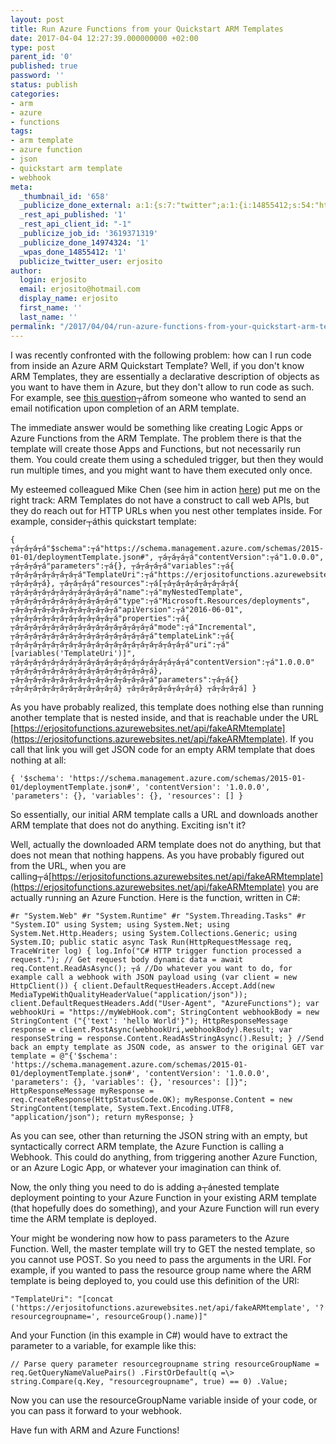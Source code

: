 ```yaml
---
layout: post
title: Run Azure Functions from your Quickstart ARM Templates
date: 2017-04-04 12:27:39.000000000 +02:00
type: post
parent_id: '0'
published: true
password: ''
status: publish
categories:
- arm
- azure
- functions
tags:
- arm template
- azure function
- json
- quickstart arm template
- webhook
meta:
  _thumbnail_id: '658'
  _publicize_done_external: a:1:{s:7:"twitter";a:1:{i:14855412;s:54:"https://twitter.com/erjosito/status/849221932214079488";}}
  _rest_api_published: '1'
  _rest_api_client_id: "-1"
  _publicize_job_id: '3619371319'
  _publicize_done_14974324: '1'
  _wpas_done_14855412: '1'
  publicize_twitter_user: erjosito
author:
  login: erjosito
  email: erjosito@hotmail.com
  display_name: erjosito
  first_name: ''
  last_name: ''
permalink: "/2017/04/04/run-azure-functions-from-your-quickstart-arm-templates/"
---
```

I was recently confronted with the following problem: how can I run code from inside an Azure ARM Quickstart Template? Well, if you don't know ARM Templates, they are essentially a declarative description of objects as you want to have them in Azure, but they don't allow to run code as such. For example, see [this question](https://social.msdn.microsoft.com/Forums/lync/en-US/6bf2a826-b205-401b-9506-29363ba0e7ad/how-to-trigger-a-logic-app-using-arm-templatejson?forum=azurelogicapps)┬áfrom someone who wanted to send an email notification upon completion of an ARM template.

The immediate answer would be something like creating Logic Apps or Azure Functions from the ARM Template. The problem there is that the template will create those Apps and Functions, but not necessarily run them. You could create them using a scheduled trigger, but then they would run multiple times, and you might want to have them executed only once.

My esteemed colleagued Mike Chen (see him in action [here](https://channel9.msdn.com/Shows/Tuesdays-With-Corey/Tuesdays-with-Corey-Azure-Resource-Policy)) put me on the right track: ARM Templates do not have a construct to call web APIs, but they do reach out for HTTP URLs when you nest other templates inside. For example, consider┬áthis quickstart template:

```
{ ┬á┬á┬á┬á"$schema":┬á"https://schema.management.azure.com/schemas/2015-01-01/deploymentTemplate.json#", ┬á┬á┬á┬á"contentVersion":┬á"1.0.0.0", ┬á┬á┬á┬á"parameters":┬á{}, ┬á┬á┬á┬á"variables":┬á{ ┬á┬á┬á┬á┬á┬á┬á┬á"TemplateUri":┬á"https://erjositofunctions.azurewebsites.net/api/fakeARMtemplate" ┬á┬á┬á┬á}, ┬á┬á┬á┬á"resources":┬á[┬á┬á┬á┬á┬á┬á┬á┬á{ ┬á┬á┬á┬á┬á┬á┬á┬á┬á┬á┬á┬á"name":┬á"myNestedTemplate", ┬á┬á┬á┬á┬á┬á┬á┬á┬á┬á┬á┬á"type":┬á"Microsoft.Resources/deployments", ┬á┬á┬á┬á┬á┬á┬á┬á┬á┬á┬á┬á"apiVersion":┬á"2016-06-01", ┬á┬á┬á┬á┬á┬á┬á┬á┬á┬á┬á┬á"properties":┬á{ ┬á┬á┬á┬á┬á┬á┬á┬á┬á┬á┬á┬á┬á┬á┬á┬á"mode":┬á"Incremental", ┬á┬á┬á┬á┬á┬á┬á┬á┬á┬á┬á┬á┬á┬á┬á┬á"templateLink":┬á{ ┬á┬á┬á┬á┬á┬á┬á┬á┬á┬á┬á┬á┬á┬á┬á┬á┬á┬á┬á┬á"uri":┬á"[variables('TemplateUri')]", ┬á┬á┬á┬á┬á┬á┬á┬á┬á┬á┬á┬á┬á┬á┬á┬á┬á┬á┬á┬á"contentVersion":┬á"1.0.0.0" ┬á┬á┬á┬á┬á┬á┬á┬á┬á┬á┬á┬á┬á┬á┬á┬á}, ┬á┬á┬á┬á┬á┬á┬á┬á┬á┬á┬á┬á┬á┬á┬á┬á"parameters":┬á┬á{} ┬á┬á┬á┬á┬á┬á┬á┬á┬á┬á┬á┬á} ┬á┬á┬á┬á┬á┬á┬á┬á} ┬á┬á┬á┬á] }
```

As you have probably realized, this template does nothing else than running another template that is nested inside, and that is reachable under the URL [https://erjositofunctions.azurewebsites.net/api/fakeARMtemplate](https://erjositofunctions.azurewebsites.net/api/fakeARMtemplate). If you call that link you will get JSON code for an empty ARM template that does nothing at all:

```
{ '$schema': 'https://schema.management.azure.com/schemas/2015-01-01/deploymentTemplate.json#', 'contentVersion': '1.0.0.0', 'parameters': {}, 'variables': {}, 'resources': [] }
```

So essentially, our initial ARM template calls a URL and downloads another ARM template that does not do anything. Exciting isn't it?

Well, actually the downloaded ARM template does not do anything, but that does not mean that nothing happens. As you have probably figured out from the URL, when you are calling┬á[https://erjositofunctions.azurewebsites.net/api/fakeARMtemplate](https://erjositofunctions.azurewebsites.net/api/fakeARMtemplate) you are actually running an Azure Function. Here is the function, written in C#:

```
#r "System.Web" #r "System.Runtime" #r "System.Threading.Tasks" #r "System.IO" using System; using System.Net; using System.Net.Http.Headers; using System.Collections.Generic; using System.IO; public static async Task Run(HttpRequestMessage req, TraceWriter log) { log.Info("C# HTTP trigger function processed a request."); // Get request body dynamic data = await req.Content.ReadAsAsync(); ┬á //Do whatever you want to do, for example call a webhook with JSON payload using (var client = new HttpClient()) { client.DefaultRequestHeaders.Accept.Add(new MediaTypeWithQualityHeaderValue("application/json")); client.DefaultRequestHeaders.Add("User-Agent", "AzureFunctions"); var webhookUri = "https://myWebHook.com"; StringContent webhookBody = new StringContent ("{'text': 'hello World'}"); HttpResponseMessage response = client.PostAsync(webhookUri,webhookBody).Result; var responseString = response.Content.ReadAsStringAsync().Result; } //Send back an empty template as JSON code, as answer to the original GET var template = @"{'$schema': 'https://schema.management.azure.com/schemas/2015-01-01/deploymentTemplate.json#', 'contentVersion': '1.0.0.0', 'parameters': {}, 'variables': {}, 'resources': []}"; HttpResponseMessage myResponse = req.CreateResponse(HttpStatusCode.OK); myResponse.Content = new StringContent(template, System.Text.Encoding.UTF8, "application/json"); return myResponse; }
```

As you can see, other than returning the JSON string with an empty, but syntactically correct ARM template, the Azure Function is calling a Webhook. This could do anything, from triggering another Azure Function, or an Azure Logic App, or whatever your imagination can think of.

Now, the only thing you need to do is adding a┬ánested template deployment pointing to your Azure Function in your existing ARM template (that hopefully does do something), and your Azure Function will run every time the ARM template is deployed.

Your might be wondering now how to pass parameters to the Azure Function. Well, the master template will try to GET the nested template, so you cannot use POST. So you need to pass the arguments in the URI. For example, if you wanted to pass the resource group name where the ARM template is being deployed to, you could use this definition of the URI:

```
"TemplateUri": "[concat ('https://erjositofunctions.azurewebsites.net/api/fakeARMtemplate', '?resourcegroupname=', resourceGroup().name)]"
```

And your Function (in this example in C#) would have to extract the parameter to a variable, for example like this:

```
// Parse query parameter resourcegroupname string resourceGroupName = req.GetQueryNameValuePairs() .FirstOrDefault(q =\> string.Compare(q.Key, "resourcegroupname", true) == 0) .Value;
```

Now you can use the resourceGroupName variable inside of your code, or you can pass it forward to your webhook.

Have fun with ARM and Azure Functions!

